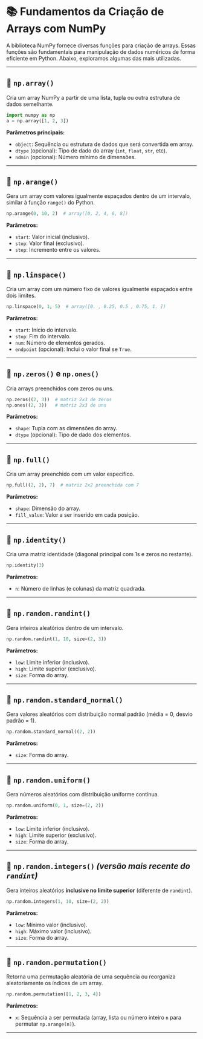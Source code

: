 # 📚 Fundamentos da Criação de Arrays com NumPy

A biblioteca NumPy fornece diversas funções para criação de arrays. Essas funções são fundamentais para manipulação de dados numéricos de forma eficiente em Python. Abaixo, exploramos algumas das mais utilizadas.

---

## 🔹 `np.array()`

Cria um array NumPy a partir de uma lista, tupla ou outra estrutura de dados semelhante.

```python
import numpy as np
a = np.array([1, 2, 3])
```

**Parâmetros principais:**
- `object`: Sequência ou estrutura de dados que será convertida em array.
- `dtype` (opcional): Tipo de dado do array (`int`, `float`, `str`, etc).
- `ndmin` (opcional): Número mínimo de dimensões.

---

## 🔹 `np.arange()`

Gera um array com valores igualmente espaçados dentro de um intervalo, similar à função `range()` do Python.

```python
np.arange(0, 10, 2)  # array([0, 2, 4, 6, 8])
```

**Parâmetros:**
- `start`: Valor inicial (inclusivo).
- `stop`: Valor final (exclusivo).
- `step`: Incremento entre os valores.

---

## 🔹 `np.linspace()`

Cria um array com um número fixo de valores igualmente espaçados entre dois limites.

```python
np.linspace(0, 1, 5)  # array([0. , 0.25, 0.5 , 0.75, 1. ])
```

**Parâmetros:**
- `start`: Início do intervalo.
- `stop`: Fim do intervalo.
- `num`: Número de elementos gerados.
- `endpoint` (opcional): Inclui o valor final se `True`.

---

## 🔹 `np.zeros()` e `np.ones()`

Cria arrays preenchidos com zeros ou uns.

```python
np.zeros((2, 3))  # matriz 2x3 de zeros
np.ones((2, 3))   # matriz 2x3 de uns
```

**Parâmetros:**
- `shape`: Tupla com as dimensões do array.
- `dtype` (opcional): Tipo de dado dos elementos.

---

## 🔹 `np.full()`

Cria um array preenchido com um valor específico.

```python
np.full((2, 2), 7)  # matriz 2x2 preenchida com 7
```

**Parâmetros:**
- `shape`: Dimensão do array.
- `fill_value`: Valor a ser inserido em cada posição.

---

## 🔹 `np.identity()`

Cria uma matriz identidade (diagonal principal com 1s e zeros no restante).

```python
np.identity(3)
```

**Parâmetros:**
- `n`: Número de linhas (e colunas) da matriz quadrada.

---

## 🔹 `np.random.randint()`

Gera inteiros aleatórios dentro de um intervalo.

```python
np.random.randint(1, 10, size=(2, 3))
```

**Parâmetros:**
- `low`: Limite inferior (inclusivo).
- `high`: Limite superior (exclusivo).
- `size`: Forma do array.

---

## 🔹 `np.random.standard_normal()`

Gera valores aleatórios com distribuição normal padrão (média = 0, desvio padrão = 1).

```python
np.random.standard_normal((2, 2))
```

**Parâmetros:**
- `size`: Forma do array.

---

## 🔹 `np.random.uniform()`

Gera números aleatórios com distribuição uniforme contínua.

```python
np.random.uniform(0, 1, size=(2, 2))
```

**Parâmetros:**
- `low`: Limite inferior (inclusivo).
- `high`: Limite superior (exclusivo).
- `size`: Forma do array.

---

## 🔹 `np.random.integers()` *(versão mais recente do `randint`)*

Gera inteiros aleatórios **inclusive no limite superior** (diferente de `randint`).

```python
np.random.integers(1, 10, size=(2, 2))
```

**Parâmetros:**
- `low`: Mínimo valor (inclusivo).
- `high`: Máximo valor (inclusivo).
- `size`: Forma do array.

---

## 🔹 `np.random.permutation()`

Retorna uma permutação aleatória de uma sequência ou reorganiza aleatoriamente os índices de um array.

```python
np.random.permutation([1, 2, 3, 4])
```

**Parâmetros:**
- `x`: Sequência a ser permutada (array, lista ou número inteiro `n` para permutar `np.arange(n)`).

---
